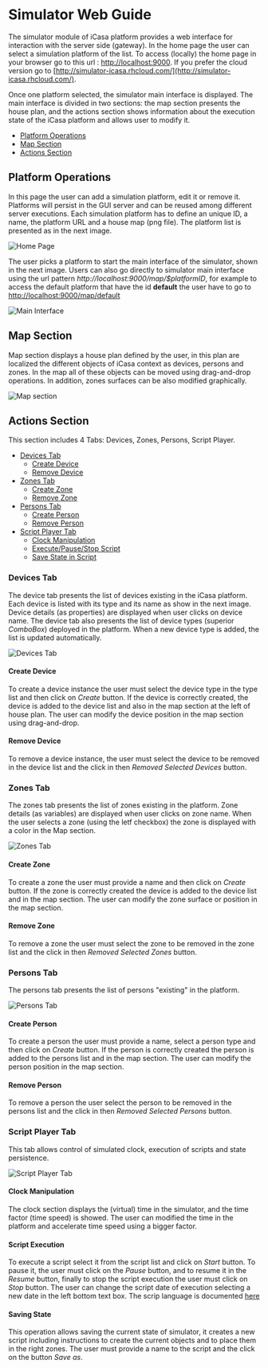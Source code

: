 # Simulator Web Guide

The simulator module of iCasa platform provides a web interface for interaction with the server side (gateway). In the home page the user can select a simulation platform of the list. To access (locally) the home page in your browser go to this url : [http://localhost:9000](http://localhost:9000). If you prefer the cloud version go to [http://simulator-icasa.rhcloud.com/](http://simulator-icasa.rhcloud.com/).
    
Once one platform selected, the simulator main interface is displayed. The main interface is divided in two sections: the map section presents the house plan, and the actions section shows information about the execution state of the iCasa platform and allows user to modify it.
    
- [Platform Operations](#Platform)
- [Map Section](#Map)
- [Actions Section](#Actions)

<a name="Platform"></a> 
## Platform Operations

In this page the user can add a simulation platform, edit it or remove it. Platforms will persist in the GUI server and can be reused among different server executions. Each simulation platform has to define an unique ID, a name, the platform URL and a house map (png file). The platform list is presented as in the next image. 

![Home Page](guide/home-page.png "Home Page")

The user picks a platform to start the main interface of the simulator, shown in the next image. Users can also go directly to simulator main interface using the url pattern _http://localhost:9000/map/$platformID_, for example to access the default platform that have the id __default__ the user have to go to [http://localhost:9000/map/default](http://localhost:9000/map/default)

![Main Interface](guide/main-interface.png "Main Interface")
   
<a name="Map"></a> 
## Map Section

Map section displays a house plan defined by the user, in this plan are localized the different objects of iCasa context as devices, persons and zones. In the map all of these objects can be moved using drag-and-drop operations. In addition, zones surfaces can be also modified graphically.

![Map section](guide/map-section.png "Map section")

<a name="Actions"></a> 
## Actions Section

This section includes 4 Tabs: Devices, Zones, Persons, Script Player.

- [Devices Tab](#Devices)
  - [Create Device](#Create_Device)
  - [Remove Device](#Remove_Device)
- [Zones Tab](#Zones)
  - [Create Zone](#Create_Zone)
  - [Remove Zone](#Remove_Zone)
- [Persons Tab](#Persons)
  - [Create Person](#Create_Person)
  - [Remove Person](#Remove_Person)
- [Script Player Tab](#Script)
  - [Clock Manipulation](#Clock)
  - [Execute/Pause/Stop Script](#Execution)
  - [Save State in Script](#State)

<a name="Devices"></a> 
### Devices Tab

The device tab presents the list of devices existing in the iCasa platform. Each device is listed with its type and its name as show in the next image. Device details (as properties) are displayed when user clicks on device name. The device tab also presents the list of device types (superior _ComboBox_) deployed in the platform. When a new device type is added, the list is updated automatically.

![Devices Tab](guide/device-tab.png "Device Tab")

<a name="Create_Device"></a> 
#### Create Device

To create a device instance the user must select the device type in the type list and then click on _Create_ button. If the device is correctly created, the device is added to the device list and also in the map section at the left of house plan. The user can modify the device position in the map section using drag-and-drop.

<a name="Remove_Device"></a> 
#### Remove Device

To remove a device instance, the user must select the device to be removed in the device list and the click in then _Removed Selected Devices_ button. 

<a name="Zones"></a>
### Zones Tab

The zones tab presents the list of zones existing in the platform. Zone details (as variables) are displayed when user clicks on zone name. When the user selects a zone (using the letf checkbox) the zone is displayed with a color in the Map section.

![Zones Tab](guide/zone-tab.png "Zone Tab")

<a name="Create_Zone"></a> 
#### Create Zone

To create a zone the user must provide a name and then click on _Create_ button. If the zone is correctly created the device is added to the device list and in the map section. The user can modify the zone surface or position in the map section.

<a name="Remove_Zone"></a> 
#### Remove Zone

To remove a zone the user must select the zone to be removed in the zone list and the click in then _Removed Selected Zones_ button. 

<a name="Persons"></a>
### Persons Tab

The persons tab presents the list of persons "existing" in the platform. 

![Persons Tab](guide/person-tab.png "Persons Tab")

<a name="Create_Person"></a> 
#### Create Person

To create a person the user must provide a name, select a person type and then click on _Create_ button. If the person is correctly created the person is added to the persons list and in the map section. The user can modify the person position in the map section.

<a name="Remove_Person"></a> 
#### Remove Person

To remove a person the user select the person to be removed in the persons list and the click in then _Removed Selected Persons_ button. 

<a name="Script"></a>
### Script Player Tab

This tab allows control of simulated clock, execution of scripts and state persistence.

![Script Player Tab](guide/script-tab.png "Script Player Tab")

<a name="Clock"></a>
#### Clock Manipulation

The clock section displays the (virtual) time in the simulator, and the time factor (time speed) is showed. The user can modified the time in the platform and accelerate time speed using a bigger factor.

<a name="Execution"></a>
#### Script Execution

To execute a script select it from the script list and click on _Start_ button. To pause it, the user must click on the _Pause_ button, and to resume it in the _Resume_ button, finally to stop the script execution the user must click on _Stop_ button. The user can change the script date of execution selecting a new date in the left bottom text box.
The scrip language is documented [here](script.html)

<a name="State"></a>
#### Saving State

This operation allows saving the current state of simulator, it creates a new script including instructions to create the current objects and to place them in the right zones. The user must provide a name to the script and the click on the button _Save as_.